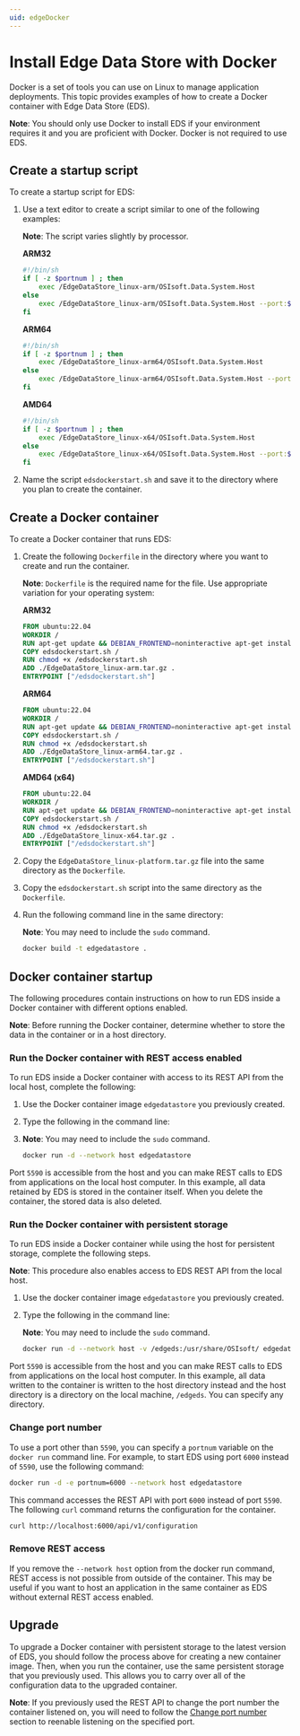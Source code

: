 ```yaml
---
uid: edgeDocker
---
```


# Install Edge Data Store with Docker

Docker is a set of tools you can use on Linux to manage application deployments. This topic provides examples of how to create a Docker container with Edge Data Store (EDS).

**Note**: You should only use Docker to install EDS if your environment requires it and you are proficient with Docker. Docker is not required to use EDS.

## Create a startup script

To create a startup script for EDS:

1. Use a text editor to create a script similar to one of the following examples:

    **Note**: The script varies slightly by processor.

    **ARM32**

    ```bash
    #!/bin/sh
    if [ -z $portnum ] ; then
        exec /EdgeDataStore_linux-arm/OSIsoft.Data.System.Host
    else
        exec /EdgeDataStore_linux-arm/OSIsoft.Data.System.Host --port:$portnum
    fi
    ```

    **ARM64**

    ```bash
    #!/bin/sh
    if [ -z $portnum ] ; then
        exec /EdgeDataStore_linux-arm64/OSIsoft.Data.System.Host
    else
        exec /EdgeDataStore_linux-arm64/OSIsoft.Data.System.Host --port:$portnum
    fi
    ```

    **AMD64**

    ```bash
    #!/bin/sh
    if [ -z $portnum ] ; then
        exec /EdgeDataStore_linux-x64/OSIsoft.Data.System.Host
    else
        exec /EdgeDataStore_linux-x64/OSIsoft.Data.System.Host --port:$portnum
    fi
    ```

2. Name the script `edsdockerstart.sh` and save it to the directory where you plan to create the container.

## Create a Docker container

To create a Docker container that runs EDS:

1. Create the following `Dockerfile` in the directory where you want to create and run the container.

    **Note**: `Dockerfile` is the required name for the file. Use appropriate variation for your operating system:

    **ARM32**

    ```dockerfile
    FROM ubuntu:22.04
    WORKDIR /
    RUN apt-get update && DEBIAN_FRONTEND=noninteractive apt-get install -y ca-certificates libicu70 libssl3 curl
    COPY edsdockerstart.sh /
    RUN chmod +x /edsdockerstart.sh
    ADD ./EdgeDataStore_linux-arm.tar.gz .
    ENTRYPOINT ["/edsdockerstart.sh"]
    ```

    **ARM64**

    ```dockerfile
    FROM ubuntu:22.04
    WORKDIR /
    RUN apt-get update && DEBIAN_FRONTEND=noninteractive apt-get install -y ca-certificates libicu70 libssl3 curl
    COPY edsdockerstart.sh /
    RUN chmod +x /edsdockerstart.sh
    ADD ./EdgeDataStore_linux-arm64.tar.gz .
    ENTRYPOINT ["/edsdockerstart.sh"]
    ```

    **AMD64 (x64)**

    ```dockerfile
    FROM ubuntu:22.04
    WORKDIR /
    RUN apt-get update && DEBIAN_FRONTEND=noninteractive apt-get install -y ca-certificates libicu70 libssl3 curl
    COPY edsdockerstart.sh /
    RUN chmod +x /edsdockerstart.sh
    ADD ./EdgeDataStore_linux-x64.tar.gz .
    ENTRYPOINT ["/edsdockerstart.sh"]
    ```

2. Copy the `EdgeDataStore_linux-platform.tar.gz` file into the same directory as the `Dockerfile`.

3. Copy the `edsdockerstart.sh` script into the same directory as the `Dockerfile`.

4. Run the following command line in the same directory:

   **Note**: You may need to include the `sudo` command.

    ```bash
    docker build -t edgedatastore .
    ```

## Docker container startup

The following procedures contain instructions on how to run EDS inside a Docker container with different options enabled.

**Note**: Before running the Docker container, determine whether to store the data in the container or in a host directory.

### Run the Docker container with REST access enabled

To run EDS inside a Docker container with access to its REST API from the local host, complete the following:

1. Use the Docker container image `edgedatastore` you previously created.

2. Type the following in the command line:
3.
   **Note**: You may need to include the `sudo` command.

    ```bash
    docker run -d --network host edgedatastore
    ```

Port `5590` is accessible from the host and you can make REST calls to EDS from applications on the local host computer. In this example, all data retained by EDS is stored in the container itself. When you delete the container, the stored data is also deleted.

### Run the Docker container with persistent storage

To run EDS inside a Docker container while using the host for persistent storage, complete the following steps.

**Note**: This procedure also enables access to EDS REST API from the local host.

1. Use the docker container image `edgedatastore` you previously created.

2. Type the following in the command line:

   **Note**: You may need to include the `sudo` command.

    ```bash
    docker run -d --network host -v /edgeds:/usr/share/OSIsoft/ edgedatastore
    ```

Port `5590` is accessible from the host and you can make REST calls to EDS from applications on the local host computer. In this example, all data written to the container is written to the host directory instead and the host directory is a directory on the local machine, <!-- customize -->`/edgeds`. You can specify any directory.

### Change port number

To use a port other than `5590`, you can specify a `portnum` variable on the `docker run` command line. For example, to start EDS using port `6000` instead of `5590`, use the following command:

```bash
docker run -d -e portnum=6000 --network host edgedatastore
```

This command accesses the REST API with port `6000` instead of port `5590`. The following `curl` command returns the configuration for the container.

```bash
curl http://localhost:6000/api/v1/configuration
```

### Remove REST access

If you remove the `--network host` option from the docker run command, REST access is not possible from outside of the container. This may be useful if you want to host an application in the same container as EDS without external REST access enabled.

## Upgrade

To upgrade a Docker container with persistent storage to the latest version of EDS, you should follow the process above for creating a new container image. Then, when you run the container, use the same persistent storage that you previously used. This allows you to carry over all of the configuration data to the upgraded container.

**Note**: If you previously used the REST API to change the port number the container listened on, you will need to follow the [Change port number](#change-port-number) section to reenable listening on the specified port.
